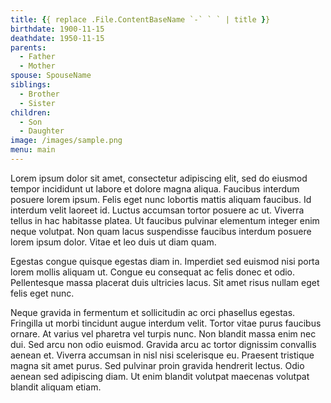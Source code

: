 ```yaml
---
title: {{ replace .File.ContentBaseName `-` ` ` | title }}
birthdate: 1900-11-15
deathdate: 1950-11-15
parents:
  - Father
  - Mother
spouse: SpouseName
siblings:
  - Brother
  - Sister
children:
  - Son
  - Daughter
image: /images/sample.png
menu: main
---
```


Lorem ipsum dolor sit amet, consectetur adipiscing elit, sed do eiusmod tempor incididunt ut labore et dolore magna aliqua. Faucibus interdum posuere lorem ipsum. Felis eget nunc lobortis mattis aliquam faucibus. Id interdum velit laoreet id. Luctus accumsan tortor posuere ac ut. Viverra tellus in hac habitasse platea. Ut faucibus pulvinar elementum integer enim neque volutpat. Non quam lacus suspendisse faucibus interdum posuere lorem ipsum dolor. Vitae et leo duis ut diam quam.

Egestas congue quisque egestas diam in. Imperdiet sed euismod nisi porta lorem mollis aliquam ut. Congue eu consequat ac felis donec et odio. Pellentesque massa placerat duis ultricies lacus. Sit amet risus nullam eget felis eget nunc.

Neque gravida in fermentum et sollicitudin ac orci phasellus egestas. Fringilla ut morbi tincidunt augue interdum velit. Tortor vitae purus faucibus ornare. At varius vel pharetra vel turpis nunc. Non blandit massa enim nec dui. Sed arcu non odio euismod. Gravida arcu ac tortor dignissim convallis aenean et. Viverra accumsan in nisl nisi scelerisque eu. Praesent tristique magna sit amet purus. Sed pulvinar proin gravida hendrerit lectus. Odio aenean sed adipiscing diam. Ut enim blandit volutpat maecenas volutpat blandit aliquam etiam.
